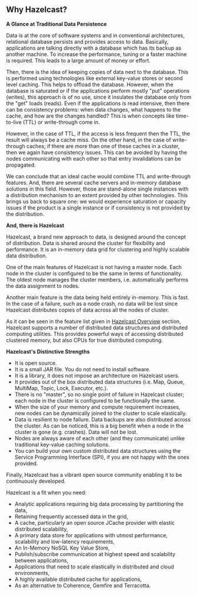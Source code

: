 
## Why Hazelcast?



**A Glance at Traditional Data Persistence**

Data is at the core of software systems and in conventional architectures, relational database persists and provides access to data. Basically, applications are talking directly with a database which has its backup as another machine. To increase the performance, tuning or a faster machine is required. This leads to a large amount of money or effort.

Then, there is the idea of keeping copies of data next to the database. This is performed using technologies like external key-value stores or second level caching. This helps to offload the database. However, when the database is saturated or if the applications perform mostly "put" operations (writes), this approach is of no use, since it insulates the database only from the "get" loads (reads). Even if the applications is read intensive, then there can be consistency problems: when data changes, what happens to the cache, and how are the changes handled? This is when concepts like time-to-live (TTL) or write-through come in.

However, in the case of TTL, if the access is less frequent then the TTL, the result will always be a cache miss. On the other hand, in the case of write-through caches; if there are more than one of these caches in a cluster, then we again have consistency issues. This can be avoided by having the nodes communicating with each other so that entry invalidations can be propagated.

We can conclude that an ideal cache would combine TTL and write-through features. And, there are several cache servers and in-memory database solutions in this field. However, those are stand-alone single instances with a distribution mechanism to an extent provided by other technologies. This brings us back to square one: we would experience saturation or capacity issues if the product is a single instance or if consistency is not provided by the distribution.

**And, there is Hazelcast**

Hazelcast, a brand new approach to data, is designed around the concept of distribution. Data is shared around the cluster for flexibility and performance. It is an in-memory data grid for clustering and highly scalable data distribution.

One of the main features of Hazelcast is not having a master node. Each node in the cluster is configured to be the same in terms of functionality. The oldest node manages the cluster members, i.e. automatically performs the data assignment to nodes.

Another main feature is the data being held entirely in-memory. This is fast. In the case of a failure, such as a node crash, no data will be lost since Hazelcast distributes copies of data across all the nodes of cluster.

As it can be seen in the feature list given in [Hazelcast Overview](#hazelcast-overview) section, Hazelcast supports a number of distributed data structures and distributed computing utilities. This provides powerful ways of accessing distributed clustered memory, but also CPUs for true distributed computing. 

**Hazelcast's Distinctive Strengths**


* It is open source.
* It is a small JAR file. You do not need to install software.
* It is a library, it does not impose an architecture on Hazelcast users.
* It provides out of the box distributed data structures (i.e. Map, Queue, MultiMap, Topic, Lock, Executor, etc.).
* There is no "master", so no single point of failure in Hazelcast cluster; each node in the cluster is configured to be functionally the same.
* When the size of your memory and compute requirement increases, new nodes can be dynamically joined to the cluster to scale elastically.
* Data is resilient to node failure. Data backups are also distributed across the cluster. As can be noticed, this is a big benefit when a node in the cluster is gone (e.g. crashes). Data will not be lost.
* Nodes are always aware of each other (and they communicate) unlike traditional key-value caching solutions.
* You can build your own custom distributed data structures using the Service Programming Interface (SPI), if you are not happy with the ones provided.

Finally, Hazelcast has a vibrant open source community enabling it to be continuously developed.

Hazelcast is a fit when you need:

-	Analytic applications requiring big data processing by partitioning the data,
-	Retaining frequently accessed data in the grid,
-	A cache, particularly an open source JCache provider with elastic distributed scalability,
-	A primary data store for applications with utmost performance, scalability and low-latency requirements,
-	An In-Memory NoSQL Key Value Store,
-	Publish/subscribe communication at highest speed and scalability between applications,
-	Applications that need to scale elastically in distributed and cloud environments,
-	A highly available distributed cache for applications,
-	As an alternative to Coherence, Gemfire and Terracotta.

